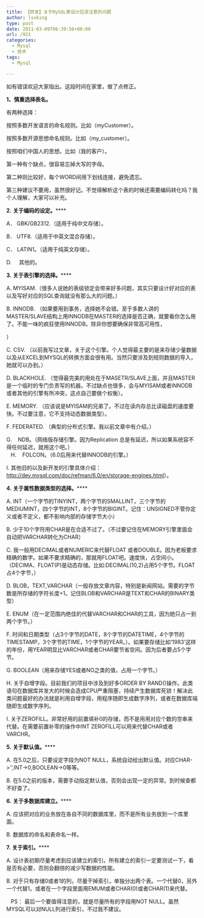 ```yaml
---
title: 【转发】关于MySQL表设计应该注意的问题
author: lsvking
type: post
date: 2011-03-09T06:39:56+00:00
url: /921
categories:
  - Mysql
  - 技术
tags:
  - Mysql

---
```

如有错误欢迎大家指出。这段时间在家里，做了点修正。

**1、慎重选择表名。**

有两种选择：

按照多数开发语言的命名规则。比如（myCustomer）。

按照多数开源思想命名规则。比如（my_customer）。

按照咱们中国人的思想。比如（我的客户）。

第一种有个缺点，很容易忘掉大写的字母。

第二种则比较好，每个WORD间用下划线连接，避免遗忘。

第三种建议不要用，虽然很好记。不觉得解析这个表的时候还需要编码转化吗？我个人理解，大家可以补充。

**2.** **关于编码的设定。******

A． GBK/GB2312.（适用于纯中文存储）。

B． UTF8.（适用于中英文混合存储）。

C． LATIN1。（适用于纯英文存储）。

D.&#160;&#160;&#160;&#160; 其他的。

**3.** **关于表引擎的选择。******

A. MYISAM.（很多人说她的表级锁定会带来好多问题，其实只要设计好对应的表以及写好对应的SQL查询就没有那么大的问题。）

B. INNODB. （如果要用到事务，选择她不会错。至于多数人讲的MASTER/SLAVE结构上用INNODB在MASTER的选择是否正确，就要看你怎么用了。不能一味的疯狂使用INNODB。除非你想要确保非常高可用性，

）

C. CSV. （以前我写过文章，关于这个引擎。个人觉得最主要的是来存储少量数据以及从EXCEL到MYSQL的转换方面会很有用。当然只要涉及到规则数据的导入，她就可以办到。）

D. BLACKHOLE. （觉得最完美的用处在于MASETR/SLAVE上面，并且MASTER是一个临时的专门负责写的机器。不过缺点也很多，会与MYISAM或者INNODB或者其他的引擎有所冲突，这点自己要做个权衡）。

E. MEMORY. （应该说是MYISAM的兄弟了。不过在读内存总比读磁盘的速度要快。不过要注意，它不支持动态数据类型）。

F. FEDERATED. （典型的分布式引擎。我以前文章中有介绍。）

G.&#160;&#160;&#160; NDB。（网络版存储引擎。因为Replication 总是有延迟，所以如果系统容不得任何延迟，就用这个吧。）   
&#160;&#160; H.&#160;&#160;&#160; FOLCON。（6.0后用来代替INNODB的引擎。）

I. 其他旧的以及新开发的引擎具体介绍：<http://dev.mysql.com/doc/refman/6.0/en/storage-engines.html>）。

**4.** **关于属性数据类型的选择。******

A. INT（一个字节的TINYINT，两个字节的SMALLINT，三个字节的MEDIUMINT，四个字节的INT，8个字节的BIGINT。记住：UNSIGNED不管你定义或者不定义，都不影响内部的存储字节大小）

B. 少于10个字符用CHAR是在合适不过了。（不过要记住在MEMORY引擎里面会自动把VARCHAR转化为CHAR）

C. 我一般用DECIMAL或者NUMERIC来代替FLOAT 或者DOUBLE。因为老板要求精确的数字。如果不要求精确的，那就用FLOAT吧。速度快，占空间小。（DECIMA、FLOAT(P)是动态存储。比如:DECIMAL(10,2)占用5个字节。FLOAT占4个字节，）

D. BLOB，TEXT,VARCHAR（一般存放文章内容，特别是新闻网站。需要的字节数是所存储的字符长度+1。记住BLOB和VARCHAR是TEXT和CHAR的BINARY类型）

E. ENUM（在一定范围内绝佳的代替VARCHAR和CHAR的工具，因为她只占一到两个字节。）

F. 时间和日期类型（占3个字节的DATE，8个字节的DATETIME，4个字节的TIMESTAMP，3个字节的TIME，1个字节的YEAR。）。如果要存储比如‘1983’这样的年份，用YEAR明显比VARCHAR或者CHAR要节省空间。因为后者要占5个字节。

G. BOOLEAN（用来存储YES或者NO之类的值，占用一个字节。）

H. 关于自增字段。目前我们的项目中涉及到好多ORDER BY RAND()操作。此类语句在数据库并发大的时候会造成CPU严重阻塞，持续产生数据库死锁！解决此类问题最好的办法就是利用自增字段，用程序随即生成数字序列，或者在数据库端随即生成数字序列。

I. 关于ZEROFILL。非常好用的前置填补0的存储，而不是用用对应个数的空串来代替。在需要前置补零的操作中INT ZEROFILL可以用来代替CHAR或者VARCHR。

**5.** **关于默认值。******

A. 在5.0之后，只要设定字段为NOT NULL，系统自动给出默认值。对应CHAR->’’,INT->0,BOOLEAN->0等等。

B. 在5.0之前的版本，需要手动指定默认值，否则会出现一定的异常。到时候查都不好查了。

**6.** **关于多数据库建立。******

A. 应该把对应的业务放在各自不同的数据库里，而不是所有业务放到一个库里面。

B. 数据库的命名和表命名一样。

**7.** **关于索引。******

A. 设计表初期尽量考虑到应该建立的索引。所有建立的索引一定要测试一下，看是否有必要，否则会翻倍的减少写数据的性能。

B. 对于只有存储0或者1的列，尽量干掉索引，单独分出两个表。一个代替0，另外一个代替1。或者在一个字段里面用EMUM或者CHAR(0)或者CHAR(1)来代替。

&#160;&#160; PS： 最后一个要值得注意的，就是尽量所有的字段用NOT NULL。虽然MYSQL可以对NULL列进行索引，不过我不建议。